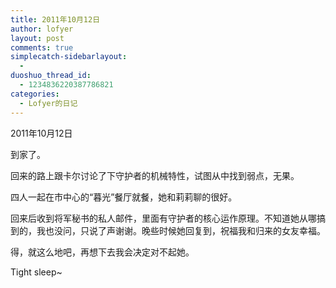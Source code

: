 ```yaml
---
title: 2011年10月12日
author: lofyer
layout: post
comments: true
simplecatch-sidebarlayout:
  - 
duoshuo_thread_id:
  - 1234836220387786821
categories:
  - Lofyer的日记
---
```

2011年10月12日

到家了。

回来的路上跟卡尔讨论了下守护者的机械特性，试图从中找到弱点，无果。

四人一起在市中心的“暮光”餐厅就餐，她和莉莉聊的很好。

回来后收到将军秘书的私人邮件，里面有守护者的核心运作原理。不知道她从哪搞到的，我也没问，只说了声谢谢。晚些时候她回复到，祝福我和归来的女友幸福。

得，就这么地吧，再想下去我会决定对不起她。

Tight sleep~
